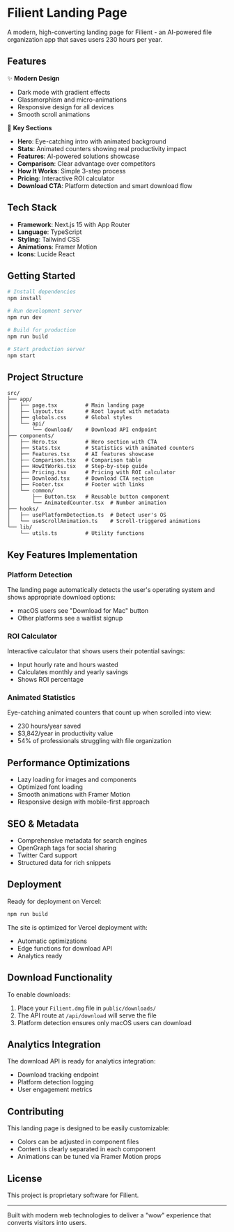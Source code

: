 # Filient Landing Page

A modern, high-converting landing page for Filient - an AI-powered file organization app that saves users 230 hours per year.

## Features

✨ **Modern Design**
- Dark mode with gradient effects
- Glassmorphism and micro-animations
- Responsive design for all devices
- Smooth scroll animations

🎯 **Key Sections**
- **Hero**: Eye-catching intro with animated background
- **Stats**: Animated counters showing real productivity impact
- **Features**: AI-powered solutions showcase
- **Comparison**: Clear advantage over competitors
- **How It Works**: Simple 3-step process
- **Pricing**: Interactive ROI calculator
- **Download CTA**: Platform detection and smart download flow

## Tech Stack

- **Framework**: Next.js 15 with App Router
- **Language**: TypeScript
- **Styling**: Tailwind CSS
- **Animations**: Framer Motion
- **Icons**: Lucide React

## Getting Started

```bash
# Install dependencies
npm install

# Run development server
npm run dev

# Build for production
npm run build

# Start production server
npm start
```

## Project Structure

```
src/
├── app/
│   ├── page.tsx         # Main landing page
│   ├── layout.tsx       # Root layout with metadata
│   ├── globals.css      # Global styles
│   └── api/
│       └── download/    # Download API endpoint
├── components/
│   ├── Hero.tsx         # Hero section with CTA
│   ├── Stats.tsx        # Statistics with animated counters
│   ├── Features.tsx     # AI features showcase
│   ├── Comparison.tsx   # Comparison table
│   ├── HowItWorks.tsx   # Step-by-step guide
│   ├── Pricing.tsx      # Pricing with ROI calculator
│   ├── Download.tsx     # Download CTA section
│   ├── Footer.tsx       # Footer with links
│   └── common/
│       ├── Button.tsx   # Reusable button component
│       └── AnimatedCounter.tsx  # Number animation
├── hooks/
│   ├── usePlatformDetection.ts  # Detect user's OS
│   └── useScrollAnimation.ts    # Scroll-triggered animations
└── lib/
    └── utils.ts         # Utility functions
```

## Key Features Implementation

### Platform Detection
The landing page automatically detects the user's operating system and shows appropriate download options:
- macOS users see "Download for Mac" button
- Other platforms see a waitlist signup

### ROI Calculator
Interactive calculator that shows users their potential savings:
- Input hourly rate and hours wasted
- Calculates monthly and yearly savings
- Shows ROI percentage

### Animated Statistics
Eye-catching animated counters that count up when scrolled into view:
- 230 hours/year saved
- $3,842/year in productivity value
- 54% of professionals struggling with file organization

## Performance Optimizations

- Lazy loading for images and components
- Optimized font loading
- Smooth animations with Framer Motion
- Responsive design with mobile-first approach

## SEO & Metadata

- Comprehensive metadata for search engines
- OpenGraph tags for social sharing
- Twitter Card support
- Structured data for rich snippets

## Deployment

Ready for deployment on Vercel:

```bash
npm run build
```

The site is optimized for Vercel deployment with:
- Automatic optimizations
- Edge functions for download API
- Analytics ready

## Download Functionality

To enable downloads:
1. Place your `Filient.dmg` file in `public/downloads/`
2. The API route at `/api/download` will serve the file
3. Platform detection ensures only macOS users can download

## Analytics Integration

The download API is ready for analytics integration:
- Download tracking endpoint
- Platform detection logging
- User engagement metrics

## Contributing

This landing page is designed to be easily customizable:
- Colors can be adjusted in component files
- Content is clearly separated in each component
- Animations can be tuned via Framer Motion props

## License

This project is proprietary software for Filient.

---

Built with modern web technologies to deliver a "wow" experience that converts visitors into users.